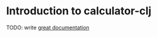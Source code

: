 # Introduction to calculator-clj

TODO: write [great documentation](http://jacobian.org/writing/what-to-write/)
